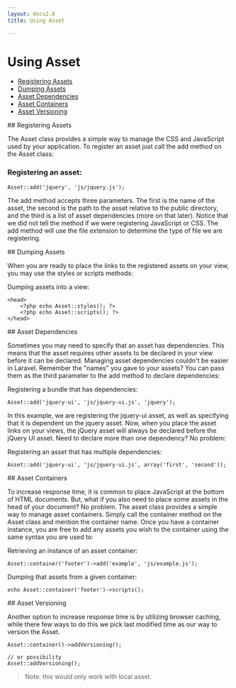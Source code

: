 ```yaml
---
layout: docs2.0
title: Using Asset

---
```


Using Asset
==============

* [Registering Assets](#registering)
* [Dumping Assets](#dumping)
* [Asset Dependencies](#dependencies)
* [Asset Containers](#container)
* [Asset Versioning](#versioning)

<article id="registering">
## Registering Assets

The Asset class provides a simple way to manage the CSS and JavaScript used by your application. To register an asset just call the add method on the Asset class:

### Registering an asset:

	Asset::add('jquery', 'js/jquery.js');

The add method accepts three parameters. The first is the name of the asset, the second is the path to the asset relative to the public directory, and the third is a list of asset dependencies (more on that later). Notice that we did not tell the method if we were registering JavaScript or CSS. The add method will use the file extension to determine the type of file we are registering.

</article>

<article id="dumping">
## Dumping Assets

When you are ready to place the links to the registered assets on your view, you may use the styles or scripts methods:

Dumping assets into a view:

	<head>
	    <?php echo Asset::styles(); ?>
	    <?php echo Asset::scripts(); ?>
	</head>

</article>

<article id="dependencies">
## Asset Dependencies

Sometimes you may need to specify that an asset has dependencies. This means that the asset requires other assets to be declared in your view before it can be declared. Managing asset dependencies couldn't be easier in Laravel. Remember the "names" you gave to your assets? You can pass them as the third parameter to the add method to declare dependencies:

Registering a bundle that has dependencies:

	Asset::add('jquery-ui', 'js/jquery-ui.js', 'jquery');

In this example, we are registering the jquery-ui asset, as well as specifying that it is dependent on the jquery asset. Now, when you place the asset links on your views, the jQuery asset will always be declared before the jQuery UI asset. Need to declare more than one dependency? No problem:

Registering an asset that has multiple dependencies:

	Asset::add('jquery-ui', 'js/jquery-ui.js', array('first', 'second'));

</article>

<article id="container">
## Asset Containers

To increase response time, it is common to place JavaScript at the bottom of HTML documents. But, what if you also need to place some assets in the head of your document? No problem. The asset class provides a simple way to manage asset containers. Simply call the container method on the Asset class and mention the container name. Once you have a container instance, you are free to add any assets you wish to the container using the same syntax you are used to:

Retrieving an instance of an asset container:

	Asset::container('footer')->add('example', 'js/example.js');

Dumping that assets from a given container:

	echo Asset::container('footer')->scripts();
	
</article>

<article id="versioning">
## Asset Versioning

Another option to increase response time is by utilizing browser caching, while there few ways to do this we pick last modified time as our way to version the Asset.

	Asset::container()->addVersioning();

	// or possibility
	Asset::addVersioning();

> Note: this would only work with local asset.
</article>
